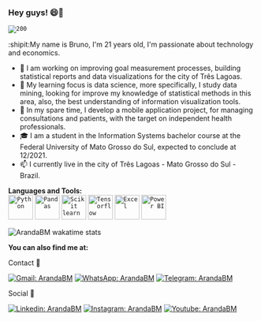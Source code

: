 ### Hey guys! 😄👋
<code><img src="https://i.ibb.co/bm33B2d/200.gif" alt="200" border="0"></code>

:shipit:My name is Bruno, I'm 21 years old, I'm passionate about technology and economics.

- 🔭 I am working on improving goal measurement processes, building statistical reports and data visualizations for the city of Três Lagoas.
- :blue_book: My learning focus is data science, more specifically, I study data mining, looking for improve my knowledge of statistical methods in this area, also, the best understanding of information visualization tools.
- :seedling: In my spare time, I develop a mobile application project, for managing consultations and patients, with the target on independent health professionals.
- :mortar_board:  I am a student in the Information Systems bachelor course at the Federal University of Mato Grosso do Sul, expected to conclude at 12/2021.
- 📫 I currently live in the city of Três Lagoas - Mato Grosso do Sul - Brazil.

**Languages and Tools:**<br>
<code><img height="50" src="https://img.icons8.com/dusk/50/000000/python.png" alt="Python"></code>
<code><img height="50" src="https://i.ibb.co/s9Rs181/pandas-logo-300.png" alt="Pandas"></code>
<code><img height="50" src="https://i.ibb.co/QdbLjW8/1200px-Scikit-learn-logo-small-svg.png" alt="Scikit learn" border="0"></code>
<code><img height="50" src="https://i.ibb.co/Mkjqb6q/Tensorflow-logo-svg.png" alt="Tensorflow" border="0"></code>
<code><img height="50" src="https://i.ibb.co/FHVR76K/microsoft-excel-2019-v1.png" alt="Excel" border="0"></code>
<code><img height="50" src="https://i.ibb.co/mTkTgbV/png-transparent-power-bi-business-intelligence-microsoft-analytics-microsoft-text-rectangle-logo.png" alt="Power BI" border="0"></code>

![ArandaBM wakatime stats](https://github-readme-stats.vercel.app/api/wakatime?username=@ArandaBM)

**You can also find me at:**

Contact :iphone:

[![Gmail: ArandaBM](https://img.shields.io/badge/Gmail-D14836?style=for-the-badge&logo=gmail&logoColor=white&link=mailto:brunomoraesaranda1@gmail.com)](mailto:brunomoraesaranda1@gmail.com)
[![WhatsApp: ArandaBM](https://img.shields.io/badge/WhatsApp-25D366?style=for-the-badge&logo=whatsapp&logoColor=white&link=https://api.whatsapp.com/send?phone=5518997993636)](https://api.whatsapp.com/send?phone=5518997993636)
[![Telegram: ArandaBM](https://img.shields.io/badge/Telegram-2CA5E0?style=for-the-badge&logo=telegram&logoColor=white&link=https://t.me/arandabm)](https://t.me/arandabm)

Social :speech_balloon:

[![Linkedin: ArandaBM](https://img.shields.io/badge/LinkedIn-0077B5?style=for-the-badge&logo=linkedin&logoColor=white&link=https://www.linkedin.com/in/brunomaranda/)](https://www.linkedin.com/in/brunomaranda/)
[![Instagram: ArandaBM](https://img.shields.io/badge/Instagram-E4405F?style=for-the-badge&logo=instagram&logoColor=white&link=https://www.instagram.com/brunomoraesaranda/)](https://www.instagram.com/brunomoraesaranda/)
[![Youtube: ArandaBM](https://img.shields.io/badge/YouTube-FF0000?style=for-the-badge&logo=youtube&logoColor=white&link=https://www.youtube.com/channel/UC6BuuInO6fEi2-4j4_Fk76g)](https://www.youtube.com/channel/UC6BuuInO6fEi2-4j4_Fk76g)
